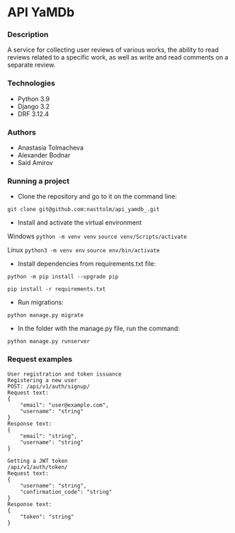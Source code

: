 # API YaMDb

### Description
A service for collecting user reviews of various works, the ability to read reviews related to a specific work, as well as write and read comments on a separate review.

### Technologies 
- Python 3.9
- Django 3.2
- DRF 3.12.4


### Authors
- Anastasia Tolmacheva
- Alexander Bodnar
- Said Amirov


### Running a project
- Clone the repository and go to it on the command line:

```git clone git@github.com:nasttolm/api_yamdb_.git```

- Install and activate the virtual environment

Windows
```python -m venv venv```
```source venv/Scripts/activate```

Linux
```python3 -m venv env```
```source env/bin/activate```

- Install dependencies from requirements.txt file:

```python -m pip install --upgrade pip```

```pip install -r requirements.txt```

- Run migrations:

```python manage.py migrate```

- In the folder with the manage.py file, run the command:

```python manage.py runserver```


### Request examples
```
User registration and token issuance
Registering a new user
POST: /api/v1/auth/signup/
Request text:
{
    "email": "user@example.com",
    "username": "string"
}
Response text:
{
    "email": "string",
    "username": "string"
}

Getting a JWT token
/api/v1/auth/token/
Request text:
{
    "username": "string",
    "confirmation_code": "string"
}
Response text:
{
    "token": "string"
}

```
